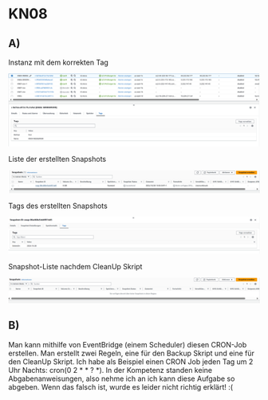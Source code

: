 # KN08

## A)

Instanz mit dem korrekten Tag

![](Screenshots/INSTANZTAG.png?raw=true)

Liste der erstellten Snapshots

![](Screenshots/LISTSNAPSHOTS.png?raw=true)

Tags des erstellten Snapshots

![](Screenshots/SNAPSHOTTAG.png?raw=true)

Snapshot-Liste nachdem CleanUp Skript

![](Screenshots/LISTAFTERCLEANUP.png?raw=true)



## B) 

Man kann mithilfe von EventBridge (einem Scheduler) diesen CRON-Job erstellen. Man erstellt zwei Regeln, eine für den Backup Skript und eine für den CleanUp Skript. Ich habe als Beispiel einen CRON Job jeden Tag um 2 Uhr Nachts: cron(0 2 * * ? *).
In der Kompetenz standen keine Abgabenanweisungen, also nehme ich an ich kann diese Aufgabe so abgeben. Wenn das falsch ist, wurde es leider nicht richtig erklärt! :(
